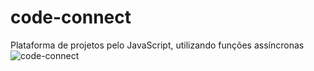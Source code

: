 # code-connect
Plataforma de projetos pelo JavaScript, utilizando funções assíncronas
![code-connect](https://github.com/user-attachments/assets/2248c41a-125c-4047-bc1f-bb5f7cbd0083)

